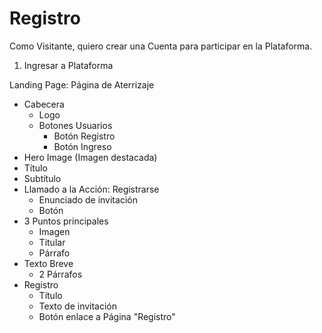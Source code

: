 # Registro

Como Visitante, quiero crear una Cuenta para participar en la Plataforma.


1. Ingresar a Plataforma

Landing Page: Página de Aterrizaje
   - Cabecera
      - Logo
      - Botones Usuarios
         - Botón Registro
         - Botón Ingreso
   - Hero Image (Imagen destacada)
   - Título
   - Subtítulo
   - Llamado a la Acción: Registrarse
      - Enunciado de invitación
      - Botón      
   - 3 Puntos principales
      - Imagen
      - Titular
      - Párrafo
   - Texto Breve
      - 2 Párrafos
   - Registro
      - Título
      - Texto de invitación
      - Botón enlace a Página "Registro"
